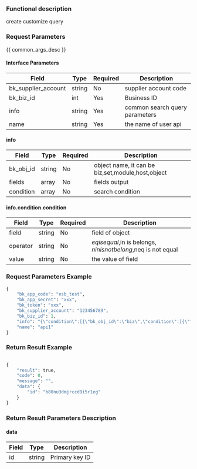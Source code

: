 ### Functional description

create customize query

### Request Parameters

{{ common_args_desc }}

#### Interface Parameters

| Field      |  Type      | Required   |  Description      |
|-----------|------------|--------|------------|
| bk_supplier_account | string     | No     | supplier account code |
| bk_biz_id |  int     | Yes     | Business ID |
| info      |  string  | Yes     | common search query parameters |
| name      |  string  | Yes     | the name of user api |

#### info

| Field      |  Type      | Required   |  Description      |
|-----------|------------|--------|------------|
| bk_obj_id |  string   | No     | object name, it can be biz,set,module,host,object |
| fields    |  array    | No     | fields output |
| condition |  array    | No     | search condition |

#### info.condition.condition

| Field      |  Type      | Required   |  Description      |
|-----------|------------|--------|------------|
| field     |  string    | No     | field of object |
| operator  |  string    | No     | $eq is equal,$in is belongs, $nin is not belong,$neq is not equal |
| value     |  string    | No     | the value of field |

### Request Parameters Example

```python
{
    "bk_app_code": "esb_test",
    "bk_app_secret": "xxx",
    "bk_token": "xxx",
    "bk_supplier_account": "123456789",
    "bk_biz_id": 1,
    "info": "{\"condition\":[{\"bk_obj_id\":\"biz\",\"condition\":[{\"field\":\"default\",\"operator\":\"$ne\",\"value\":1}],\"fields\":[]},{\"bk_obj_id\":\"set\",\"condition\":[],\"fields\":[]},{\"bk_obj_id\":\"module\",\"condition\":[],\"fields\":[]},{\"bk_obj_id\":\"host\",\"condition\":[{\"field\":\"bk_host_innerip\",\"operator\":\"$eq\",\"value\":\"127.0.0.1\"}],\"fields\":[\"bk_host_innerip\",\"bk_host_outerip\",\"bk_agent_status\"]}]}",
    "name": "api1"
}
```

### Return Result Example

```python

{
    "result": true,
    "code": 0,
    "message": "",
    "data": {
        "id": "b80nu3dmjrccd9i5r1eg"
    }
}
```

### Return Result Parameters Description

#### data

| Field      | Type      | Description      |
|-----------|-----------|-----------|
| id     | string       | Primary key ID |
